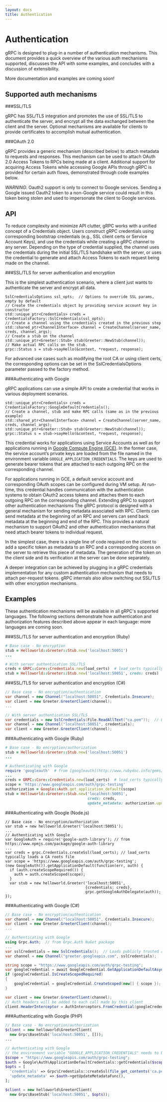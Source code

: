 ```yaml
---
layout: docs
title: Authentication
---
```


<h1 class="page-header">Authentication</h1>

<p class="lead">gRPC is designed to plug-in a number of authentication mechanisms. This document provides a quick overview of the various auth mechanisms supported, discusses the API with some examples, and concludes with a discussion of extensibility.</p>

More documentation and examples are coming soon!

<div id="toc"></div>

## Supported auth mechanisms

###SSL/TLS

gRPC has SSL/TLS integration and promotes the use of SSL/TLS to authenticate the server,
and encrypt all the data exchanged between the client and the server. Optional
mechanisms are available for clients to provide certificates to accomplish mutual
authentication.

###OAuth 2.0

gRPC provides a generic mechanism (described below) to attach metadata to requests
and responses. This mechanism can be used to attach OAuth 2.0 Access Tokens to
RPCs being made at a client. Additional support for acquiring Access Tokens while
accessing Google APIs through gRPC is provided for certain auth flows, demonstrated
through code examples below.

*WARNING*: Oauth2 support is only to connect to Google services. Sending a
Google issued Oauth2 token to a non-Google service could result in this token
being stolen and used to impersonate the client to Google services.

## API

To reduce complexity and minimize API clutter, gRPC works with a unified concept of
a Credentials object. Users construct gRPC credentials using corresponding bootstrap
credentials (e.g., SSL client certs or Service Account Keys), and use the
credentials while creating a gRPC channel to any server. Depending on the type of
credential supplied, the channel uses the credentials during the initial SSL/TLS
handshake with the server, or uses  the credential to generate and attach Access
Tokens to each request being made on the channel.

###SSL/TLS for server authentication and encryption

This is the simplest authentication scenario, where a client just wants to
authenticate the server and encrypt all data.

```
SslCredentialsOptions ssl_opts;  // Options to override SSL params, empty by default
// Create the credentials object by providing service account key in constructor
std::unique_ptr<Credentials> creds = CredentialsFactory::SslCredentials(ssl_opts);
// Create a channel using the credentials created in the previous step
std::shared_ptr<ChannelInterface> channel = CreateChannel(server_name, creds, channel_args);
// Create a stub on the channel
std::unique_ptr<Greeter::Stub> stub(Greeter::NewStub(channel));
// Make actual RPC calls on the stub.
grpc::Status s = stub->sayHello(&context, *request, response);
```

For advanced use cases such as modifying the root CA or using client certs,
the corresponding options can be set in the SslCredentialsOptions parameter
passed to the factory method.


###Authenticating with Google

gRPC applications can use a simple API to create a credential that works in various deployment scenarios.

```
std::unique_ptr<Credentials> creds = CredentialsFactory::GoogleDefaultCredentials();
// Create a channel, stub and make RPC calls (same as in the previous example)
std::shared_ptr<ChannelInterface> channel = CreateChannel(server_name, creds, channel_args);
std::unique_ptr<Greeter::Stub> stub(Greeter::NewStub(channel));
grpc::Status s = stub->sayHello(&context, *request, response);
```

This credential works for applications using Service Accounts as well as for
applications running in [Google Compute Engine (GCE)](https://cloud.google.com/compute/). In the former case, the
service account’s private keys are loaded from the file named in the environment
variable `GOOGLE_APPLICATION_CREDENTIALS`. The
keys are used to generate bearer tokens that are attached to each outgoing RPC
on the corresponding channel.

For applications running in GCE, a default service account and corresponding
OAuth scopes can be configured during VM setup. At run-time, this credential
handles communication with the authentication systems to obtain OAuth2 access
tokens and attaches them to each outgoing RPC on the corresponding channel.
Extending gRPC to support other authentication mechanisms
The gRPC protocol is designed with a general mechanism for sending metadata
associated with RPC. Clients can send metadata at the beginning of an RPC and
servers can send back metadata at the beginning and end of the RPC. This
provides a natural mechanism to support OAuth2 and other authentication
mechanisms that need attach bearer tokens to individual request.

In the simplest case, there is a single line of code required on the client
to add a specific token as metadata to an RPC and a corresponding access on
the server to retrieve this piece of metadata. The generation of the token
on the client side and its verification at the server can be done separately.

A deeper integration can be achieved by plugging in a gRPC credentials implementation for any custom authentication mechanism that needs to attach per-request tokens. gRPC internals also allow switching out SSL/TLS with other encryption mechanisms.

## Examples

These authentication mechanisms will be available in all gRPC's supported languages.
The following sections demonstrate how authentication and authorization features described above appear in each language: more languages are coming soon.

###SSL/TLS for server authentication and encryption (Ruby)

```ruby
# Base case - No encryption
stub = Helloworld::Greeter::Stub.new('localhost:50051')
...

# With server authentication SSL/TLS
creds = GRPC::Core::Credentials.new(load_certs)  # load_certs typically loads a CA roots file
stub = Helloworld::Greeter::Stub.new('localhost:50051', creds: creds)
```

###SSL/TLS for server authentication and encryption (C#)

```csharp
// Base case - No encryption/authentication
var channel = new Channel("localhost:50051", Credentials.Insecure);
var client = new Greeter.GreeterClient(channel);
...

// With server authentication SSL/TLS
var credentials = new SslCredentials(File.ReadAllText("ca.pem"));  // Load a CA file
var channel = new Channel("localhost:50051", credentials);
var client = new Greeter.GreeterClient(channel);
```

###Authenticating with Google (Ruby)

```ruby
# Base case - No encryption/authorization
stub = Helloworld::Greeter::Stub.new('localhost:50051')
...

# Authenticating with Google
require 'googleauth'  # from [googleauth](http://www.rubydoc.info/gems/googleauth/0.1.0)
...
creds = GRPC::Core::Credentials.new(load_certs)  # load_certs typically loads a CA roots file
scope = 'https://www.googleapis.com/auth/grpc-testing'
authorization = Google::Auth.get_application_default(scope)
stub = Helloworld::Greeter::Stub.new('localhost:50051',
                                     creds: creds,
                                     update_metadata: authorization.updater_proc)
```

###Authenticating with Google (Node.js)

```
// Base case - No encryption/authorization
var stub = new helloworld.Greeter('localhost:50051');
...
// Authenticating with Google
var GoogleAuth = require('google-auth-library'); // from https://www.npmjs.com/package/google-auth-library
...
var creds = grpc.Credentials.createSsl(load_certs); // load_certs typically loads a CA roots file
var scope = 'https://www.googleapis.com/auth/grpc-testing';
(new GoogleAuth()).getApplicationDefault(function(err, auth) {
  if (auth.createScopeRequired()) {
    auth = auth.createScoped(scope);
  }
  var stub = new helloworld.Greeter('localhost:50051',
                                    {credentials: creds},
                                    grpc.getGoogleAuthDelegate(auth));
});
```

###Authenticating with Google (C#)

```csharp
// Base case - No encryption/authentication
var channel = new Channel("localhost:50051", Credentials.Insecure);
var client = new Greeter.GreeterClient(channel);
...

// Authenticating with Google
using Grpc.Auth;  // from Grpc.Auth NuGet package
...
var sslCredentials = new SslCredentials();  // Loads publicly trusted roots.
var channel = new Channel("greeter.googleapis.com", sslCredentials);

string scope = "https://www.googleapis.com/auth/grpc-testing";
var googleCredential = await GoogleCredential.GetApplicationDefaultAsync();
if (googleCredential.IsCreateScopedRequired)
{
    googleCredential = googleCredential.CreateScoped(new[] { scope });
}

var client = new Greeter.GreeterClient(channel);
// Auth headers will be added to each call made by this client
client.HeaderInterceptor = AuthInterceptors.FromCredential(googleCredential);
```

###Authenticating with Google (PHP)

```php
// Base case - No encryption/authorization
$client = new helloworld\GreeterClient(
  new Grpc\BaseStub('localhost:50051', []));
...

// Authenticating with Google
// the environment variable "GOOGLE_APPLICATION_CREDENTIALS" needs to be set
$scope = "https://www.googleapis.com/auth/grpc-testing";
$auth = Google\Auth\ApplicationDefaultCredentials::getCredentials($scope);
$opts = [
  'credentials' => Grpc\Credentials::createSsl(file_get_contents('ca.pem'));
  'update_metadata' => $auth->getUpdateMetadataFunc(),
];

$client = new helloworld\GreeterClient(
  new Grpc\BaseStub('localhost:50051', $opts));

```
